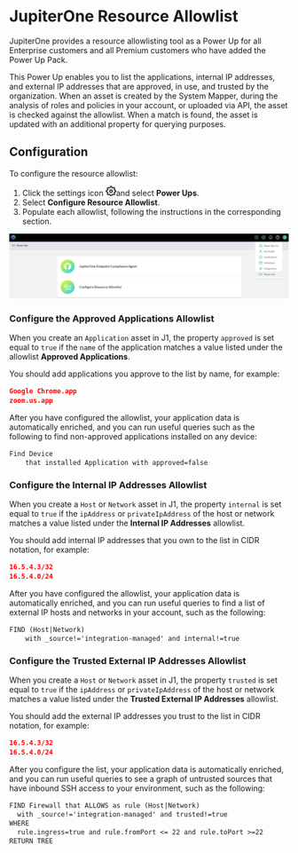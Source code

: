 # JupiterOne Resource Allowlist

JupiterOne provides a resource allowlisting tool as a Power Up for all Enterprise customers and all Premium customers who have added the Power Up Pack.

This Power Up enables you to list the applications, internal IP addresses, and external IP addresses that are approved, in use, and trusted by the organization. When an asset is created by the System Mapper, 
during the analysis of roles and policies in your account, or uploaded via API, the asset is checked against the allowlist. When a match is found, the asset is updated with an additional property for querying purposes.

## Configuration

To configure the resource allowlist:

1. Click the settings icon ![gear](../assets/icons/gear.png)and select **Power Ups**. 
2. Select **Configure Resource Allowlist**. 
3. Populate each allowlist, following the instructions in the corresponding section.

![resource-allowlist-setup](../assets/resource-allowlist-setup.png)

### Configure the Approved Applications Allowlist

When you create an `Application` asset  in J1, the property `approved` is set equal to `true` if the `name` of the application matches a value listed under the allowlist **Approved Applications**.

You should add applications you approve to the list by name, for example:

```json
Google Chrome.app
zoom.us.app
```

After you have configured the allowlist, your application data is automatically enriched, and you can run useful queries such as the following to find non-approved applications installed on any device:

```j1ql
Find Device 
    that installed Application with approved=false
```

### Configure the Internal IP Addresses Allowlist

When you create a `Host` or `Network` asset in J1, the property `internal` is set equal to `true` if the `ipAddress` or `privateIpAddress` of the host or network matches a value listed under the **Internal IP Addresses** allowlist.

You should add internal IP addresses that you own to the list in CIDR notation, for example:

```json
16.5.4.3/32
16.5.4.0/24
```

After you have configured the allowlist, your application data is automatically enriched, and you can run useful queries to find a list of external IP hosts and networks in your account, such as the following:

```j1ql
FIND (Host|Network) 
    with _source!='integration-managed' and internal!=true
```

### Configure the Trusted External IP Addresses Allowlist

When you create a `Host` or `Network` asset in J1, the property `trusted` is set equal to `true` if the `ipAddress` or `privateIpAddress` of the host or network matches a value listed under the **Trusted External IP Addresses** allowlist.

You should add the external IP addresses you trust to the list in CIDR notation, for example:

```json
16.5.4.3/32
16.5.4.0/24
```

After you configure the list, your application data is automatically enriched, and you can run useful queries to see a graph of untrusted sources that have inbound SSH access to your environment, such as the following:

```j1ql
FIND Firewall that ALLOWS as rule (Host|Network)
  with _source!='integration-managed' and trusted!=true
WHERE 
  rule.ingress=true and rule.fromPort <= 22 and rule.toPort >=22
RETURN TREE
```